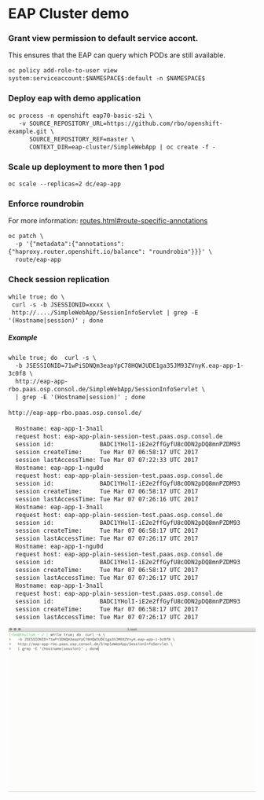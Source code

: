 # EAP Cluster demo

### Grant view permission to default service accont.
This ensures that the EAP can query which PODs are still available.
```
oc policy add-role-to-user view system:serviceaccount:$NAMESPACE$:default -n $NAMESPACE$
```

### Deploy eap with demo application
```
oc process -n openshift eap70-basic-s2i \
   -v SOURCE_REPOSITORY_URL=https://github.com/rbo/openshift-example.git \
      SOURCE_REPOSITORY_REF=master \
      CONTEXT_DIR=eap-cluster/SimpleWebApp | oc create -f -
```

### Scale up deployment to more then 1 pod
```
oc scale --replicas=2 dc/eap-app
```

### Enforce roundrobin
For more information: [routes.html#route-specific-annotations](https://docs.openshift.com/container-platform/3.4/architecture/core_concepts/routes.html#route-specific-annotations
)
```
oc patch \
  -p '{"metadata":{"annotations":{"haproxy.router.openshift.io/balance": "roundrobin"}}}' \
  route/eap-app
```

### Check session replication
```
while true; do \
 curl -s -b JSESSIONID=xxxx \
 http://..../SimpleWebApp/SessionInfoServlet | grep -E '(Hostname|session)' ; done
```

##### Example
```
while true; do  curl -s \
  -b JSESSIONID=71wPiSDNQm3eapYpC78HQWJUDE1ga35JM93ZVnyK.eap-app-1-3c0f8 \
  http://eap-app-rbo.paas.osp.consol.de/SimpleWebApp/SessionInfoServlet \
  | grep -E '(Hostname|session)' ; done

http://eap-app-rbo.paas.osp.consol.de/

  Hostname: eap-app-1-3na1l
  request host: eap-app-plain-session-test.paas.osp.consol.de
  session id:             BADC1YHolI-iE2e2ffGyfU8cODN2pDQ8mnPZDM93
  session createTime:     Tue Mar 07 06:58:17 UTC 2017
  session lastAccessTime: Tue Mar 07 07:22:33 UTC 2017
  Hostname: eap-app-1-ngu0d
  request host: eap-app-plain-session-test.paas.osp.consol.de
  session id:             BADC1YHolI-iE2e2ffGyfU8cODN2pDQ8mnPZDM93
  session createTime:     Tue Mar 07 06:58:17 UTC 2017
  session lastAccessTime: Tue Mar 07 07:26:16 UTC 2017
  Hostname: eap-app-1-3na1l
  request host: eap-app-plain-session-test.paas.osp.consol.de
  session id:             BADC1YHolI-iE2e2ffGyfU8cODN2pDQ8mnPZDM93
  session createTime:     Tue Mar 07 06:58:17 UTC 2017
  session lastAccessTime: Tue Mar 07 07:26:17 UTC 2017
  Hostname: eap-app-1-ngu0d
  request host: eap-app-plain-session-test.paas.osp.consol.de
  session id:             BADC1YHolI-iE2e2ffGyfU8cODN2pDQ8mnPZDM93
  session createTime:     Tue Mar 07 06:58:17 UTC 2017
  session lastAccessTime: Tue Mar 07 07:26:17 UTC 2017
  Hostname: eap-app-1-3na1l
  request host: eap-app-plain-session-test.paas.osp.consol.de
  session id:             BADC1YHolI-iE2e2ffGyfU8cODN2pDQ8mnPZDM93
  session createTime:     Tue Mar 07 06:58:17 UTC 2017
  session lastAccessTime: Tue Mar 07 07:26:17 UTC 2017
```

![Termin](terminal.gif)
